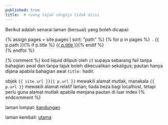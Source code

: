 ```yaml
---
published: true
title:  # ruang tajuk sengaja tidak diisi
---
```


Berikut adalah senarai laman (bersuai) yang boleh dicapai:

{% assign pages = site.pages | sort: "path" %}
{% for p in pages %}
&nbsp;. {{ p.path }}{% if p.title %}
<a href="{{ site.url }}{{ p.url }}">{{ p.title }}</a>{% endif %}
<br>{% endfor %}

{% comment %}
kod liquid diliputi oleh `if` supaya sebarang fail tanpa
bahagian awal dan tanpa tajuk boleh dikecualikan sekaligus;
pautan hanya dijana apabila bahagian awal `title:` hadir.

objek `{{ site.url }}{{ p.url }}` mewakili alamat mutlak,
manakala `{{ p.url }}` mewakili alamat relatif laman;
tiada beza bagi localhost, tetapi perlu guna alamat mutlak
apabila menjana pautan di luar index
{% endcomment %}

laman lompat: [kandungan][1]

laman kembali: [utama][0]

  [0]: index.md
  [1]: baca/index.md

